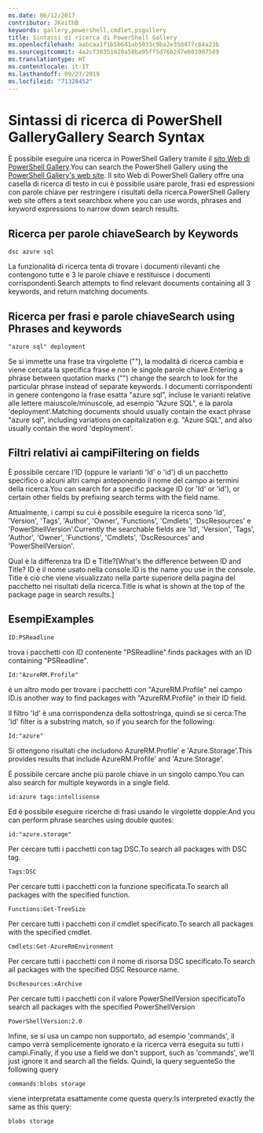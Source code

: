 ```yaml
---
ms.date: 06/12/2017
contributor: JKeithB
keywords: gallery,powershell,cmdlet,psgallery
title: Sintassi di ricerca di PowerShell Gallery
ms.openlocfilehash: aabcaa1f1b5b641ab5033c9ba2e358477c84a23b
ms.sourcegitcommit: 4a2cf30351620a58ba95ff5d76b247e601907589
ms.translationtype: HT
ms.contentlocale: it-IT
ms.lasthandoff: 09/27/2019
ms.locfileid: "71328452"
---
```

# <a name="gallery-search-syntax"></a><span data-ttu-id="69a82-103">Sintassi di ricerca di PowerShell Gallery</span><span class="sxs-lookup"><span data-stu-id="69a82-103">Gallery Search Syntax</span></span>

<span data-ttu-id="69a82-104">È possibile eseguire una ricerca in PowerShell Gallery tramite il [sito Web di PowerShell Gallery](https://www.powershellgallery.com/).</span><span class="sxs-lookup"><span data-stu-id="69a82-104">You can search the PowerShell Gallery using the [PowerShell Gallery's web site](https://www.powershellgallery.com/).</span></span>
<span data-ttu-id="69a82-105">Il sito Web di PowerShell Gallery offre una casella di ricerca di testo in cui è possibile usare parole, frasi ed espressioni con parole chiave per restringere i risultati della ricerca.</span><span class="sxs-lookup"><span data-stu-id="69a82-105">PowerShell Gallery web site offers a text searchbox where you can use words, phrases and keyword expressions to narrow down search results.</span></span>

## <a name="search-by-keywords"></a><span data-ttu-id="69a82-106">Ricerca per parole chiave</span><span class="sxs-lookup"><span data-stu-id="69a82-106">Search by Keywords</span></span>

    dsc azure sql

<span data-ttu-id="69a82-107">La funzionalità di ricerca tenta di trovare i documenti rilevanti che contengono tutte e 3 le parole chiave e restituisce i documenti corrispondenti.</span><span class="sxs-lookup"><span data-stu-id="69a82-107">Search attempts to find relevant documents containing all 3 keywords, and return matching documents.</span></span>

## <a name="search-using-phrases-and-keywords"></a><span data-ttu-id="69a82-108">Ricerca per frasi e parole chiave</span><span class="sxs-lookup"><span data-stu-id="69a82-108">Search using Phrases and keywords</span></span>

    "azure sql" deployment

<span data-ttu-id="69a82-109">Se si immette una frase tra virgolette (""), la modalità di ricerca cambia e viene cercata la specifica frase e non le singole parole chiave.</span><span class="sxs-lookup"><span data-stu-id="69a82-109">Entering a phrase between quotation marks ("") change the search to look for the particular phrase instead of separate keywords.</span></span>
<span data-ttu-id="69a82-110">I documenti corrispondenti in genere contengono la frase esatta "azure sql", incluse le varianti relative alle lettere maiuscole/minuscole, ad esempio "Azure SQL", e la parola 'deployment'.</span><span class="sxs-lookup"><span data-stu-id="69a82-110">Matching documents should usually contain the exact phrase "azure sql", including variations on capitalization e.g. "Azure SQL", and also usually contain the word 'deployment'.</span></span>

## <a name="filtering-on-fields"></a><span data-ttu-id="69a82-111">Filtri relativi ai campi</span><span class="sxs-lookup"><span data-stu-id="69a82-111">Filtering on fields</span></span>

<span data-ttu-id="69a82-112">È possibile cercare l'ID (oppure le varianti 'Id' o 'id') di un pacchetto specifico o alcuni altri campi anteponendo il nome del campo ai termini della ricerca.</span><span class="sxs-lookup"><span data-stu-id="69a82-112">You can search for a specific package ID (or 'Id' or 'id'), or certain other fields by prefixing search terms with the field name.</span></span>

<span data-ttu-id="69a82-113">Attualmente, i campi su cui è possibile eseguire la ricerca sono 'Id', 'Version', 'Tags', 'Author', 'Owner', 'Functions', 'Cmdlets', 'DscResources' e 'PowerShellVersion'.</span><span class="sxs-lookup"><span data-stu-id="69a82-113">Currently the searchable fields are 'Id', 'Version', 'Tags', 'Author', 'Owner', 'Functions', 'Cmdlets', 'DscResources' and 'PowerShellVersion'.</span></span>

<span data-ttu-id="69a82-114">Qual è la differenza tra ID e Title?</span><span class="sxs-lookup"><span data-stu-id="69a82-114">[What's the difference between ID and Title?</span></span> <span data-ttu-id="69a82-115">ID è il nome usato nella console.</span><span class="sxs-lookup"><span data-stu-id="69a82-115">ID is the name you use in the console.</span></span> <span data-ttu-id="69a82-116">Title è ciò che viene visualizzato nella parte superiore della pagina del pacchetto nei risultati della ricerca.</span><span class="sxs-lookup"><span data-stu-id="69a82-116">Title is what is shown at the top of the package page in search results.]</span></span>

## <a name="examples"></a><span data-ttu-id="69a82-117">Esempi</span><span class="sxs-lookup"><span data-stu-id="69a82-117">Examples</span></span>

    ID:PSReadline
    
<span data-ttu-id="69a82-118">trova i pacchetti con ID contenente "PSReadline".</span><span class="sxs-lookup"><span data-stu-id="69a82-118">finds packages with an ID containing "PSReadline".</span></span>

    Id:"AzureRM.Profile"

<span data-ttu-id="69a82-119">è un altro modo per trovare i pacchetti con "AzureRM.Profile" nel campo ID.</span><span class="sxs-lookup"><span data-stu-id="69a82-119">is another way to find packages with "AzureRM.Profile" in their ID field.</span></span>

<span data-ttu-id="69a82-120">Il filtro 'Id' è una corrispondenza della sottostringa, quindi se si cerca:</span><span class="sxs-lookup"><span data-stu-id="69a82-120">The 'Id' filter is a substring match, so if you search for the following:</span></span>

    Id:"azure"

<span data-ttu-id="69a82-121">Si ottengono risultati che includono AzureRM.Profile' e 'Azure.Storage'.</span><span class="sxs-lookup"><span data-stu-id="69a82-121">This provides results that include AzureRM.Profile' and 'Azure.Storage'.</span></span>

<span data-ttu-id="69a82-122">È possibile cercare anche più parole chiave in un singolo campo.</span><span class="sxs-lookup"><span data-stu-id="69a82-122">You can also search for multiple keywords in a single field.</span></span> 

    id:azure tags:intellisense

<span data-ttu-id="69a82-123">Ed è possibile eseguire ricerche di frasi usando le virgolette doppie:</span><span class="sxs-lookup"><span data-stu-id="69a82-123">And you can perform phrase searches using double quotes:</span></span>

    id:"azure.storage"

<span data-ttu-id="69a82-124">Per cercare tutti i pacchetti con tag DSC.</span><span class="sxs-lookup"><span data-stu-id="69a82-124">To search all packages with DSC tag.</span></span>

    Tags:DSC

<span data-ttu-id="69a82-125">Per cercare tutti i pacchetti con la funzione specificata.</span><span class="sxs-lookup"><span data-stu-id="69a82-125">To search all packages with the specified function.</span></span>

    Functions:Get-TreeSize

<span data-ttu-id="69a82-126">Per cercare tutti i pacchetti con il cmdlet specificato.</span><span class="sxs-lookup"><span data-stu-id="69a82-126">To search all packages with the specified cmdlet.</span></span>

    Cmdlets:Get-AzureRmEnvironment

<span data-ttu-id="69a82-127">Per cercare tutti i pacchetti con il nome di risorsa DSC specificato.</span><span class="sxs-lookup"><span data-stu-id="69a82-127">To search all packages with the specified DSC Resource name.</span></span>

    DscResources:xArchive

<span data-ttu-id="69a82-128">Per cercare tutti i pacchetti con il valore PowerShellVersion specificato</span><span class="sxs-lookup"><span data-stu-id="69a82-128">To search all packages with the specified PowerShellVersion</span></span>

    PowerShellVersion:2.0

<span data-ttu-id="69a82-129">Infine, se si usa un campo non supportato, ad esempio 'commands', il campo verrà semplicemente ignorato e la ricerca verrà eseguita su tutti i campi.</span><span class="sxs-lookup"><span data-stu-id="69a82-129">Finally, if you use a field we don't support, such as 'commands', we'll just ignore it and search all the fields.</span></span> <span data-ttu-id="69a82-130">Quindi, la query seguente</span><span class="sxs-lookup"><span data-stu-id="69a82-130">So the following query</span></span>

    commands:blobs storage

<span data-ttu-id="69a82-131">viene interpretata esattamente come questa query:</span><span class="sxs-lookup"><span data-stu-id="69a82-131">Is interpreted exactly the same as this query:</span></span>

    blobs storage

